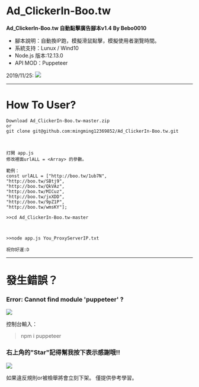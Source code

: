 # Ad_ClickerIn-Boo.tw
**Ad_ClickerIn-Boo.tw 
自動點擊廣告腳本v1.4 By Bebo0010**

* 腳本說明：自動換IP跑，模擬滑鼠點擊，模擬使用者瀏覽時間。
* 系統支持：Lunux / Wind10
* Node.js 版本:12.13.0
* API MOD：Puppeteer


2019/11/25:
![](https://i.imgur.com/M8xgWKr.png)




---

# How To User?
```
Download Ad_ClickerIn-Boo.tw-master.zip
or
git clone git@github.com:mingming12369852/Ad_ClickerIn-Boo.tw.git



打開 app.js 
修改裡面urlALL = <Array> 的參數。

範例：
const urlALL = ["http://boo.tw/1ub7N",
"http://boo.tw/SBtj9",
"http://boo.tw/QkVAz",
"http://boo.tw/MICuz",
"http://boo.tw/jxXDD",
"http://boo.tw/9pZ1P",
"http://boo.tw/wmsKY"];

>>cd Ad_ClickerIn-Boo.tw-master



>>node app.js You_ProxyServerIP.txt

祝你好運:D

```



---
# 發生錯誤？
### Error: Cannot find module 'puppeteer' ?
>
![](https://i.imgur.com/7oF5o94.png)

控制台輸入：

>npm i puppeteer


### 右上角的"Star"記得幫我按下表示感謝哦!!
![](https://i.imgur.com/ZehEQ5w.png)

如果違反規則or被檢舉將會立刻下架。
僅提供參考學習。

